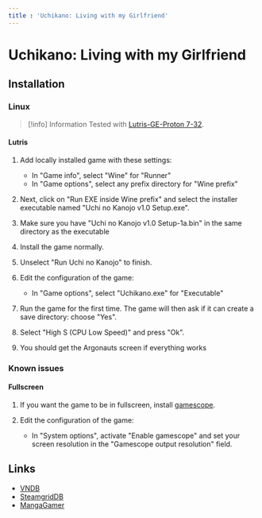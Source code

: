 ```yaml
---
title : 'Uchikano: Living with my Girlfriend'
---
```


# Uchikano: Living with my Girlfriend
## Installation

### Linux

> [!info] Information
> Tested with [Lutris-GE-Proton 7-32](../linux/adding-wine-versions).

#### Lutris

1. Add locally installed game with these settings:

   * In "Game info", select "Wine" for "Runner"
   * In "Game options", select any prefix directory for "Wine prefix"

2. Next, click on "Run EXE inside Wine prefix" and select the installer executable named "Uchi no Kanojo v1.0 Setup.exe".
3. Make sure you have "Uchi no Kanojo v1.0 Setup-1a.bin" in the same directory as the executable
4. Install the game normally.
5. Unselect "Run Uchi no Kanojo" to finish.
6. Edit the configuration of the game:

   * In "Game options", select "Uchikano.exe" for "Executable"
  
7. Run the game for the first time. The game will then ask if it can create a save directory: choose "Yes".
8. Select "High S (CPU Low Speed)" and press "Ok".
9. You should get the Argonauts screen if everything works

### Known issues

#### Fullscreen

1. If you want the game to be in fullscreen, install [gamescope](../linux/gamescope).
2. Edit the configuration of the game:

   * In "System options", activate "Enable gamescope" and set your screen resolution in the "Gamescope output resolution" field.

## Links

* [VNDB](https://vndb.org/v22658)
* [SteamgridDB](https://www.steamgriddb.com/game/5346944)
* [MangaGamer](https://www.mangagamer.com/r18/detail.php?aflg=18over&product_code=1248&af=ef78b80a04988a3935aab7ea04c218b5)
